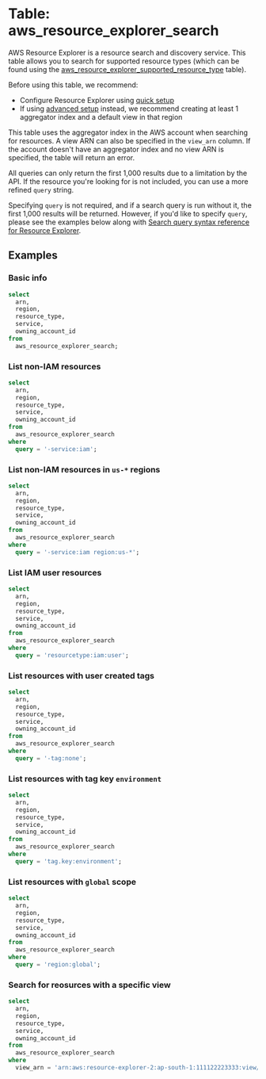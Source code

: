 # Table: aws_resource_explorer_search

AWS Resource Explorer is a resource search and discovery service. This table allows you to search for supported resource types (which can be found using the [aws_resource_explorer_supported_resource_type](https://hub.steampipe.io/plugins/turbot/aws/tables/aws_resource_explorer_supported_resource_type) table).

Before using this table, we recommend:
- Configure Resource Explorer using [quick setup](https://docs.aws.amazon.com/resource-explorer/latest/userguide/getting-started-setting-up.html#getting-started-setting-up-quick)
- If using [advanced setup](https://docs.aws.amazon.com/resource-explorer/latest/userguide/getting-started-setting-up.html#getting-started-setting-up-advanced) instead, we recommend creating at least 1 aggregator index and a default view in that region

This table uses the aggregator index in the AWS account when searching for resources. A view ARN can also be specified in the `view_arn` column. If the account doesn't have an aggregator index and no view ARN is specified, the table will return an error.

All queries can only return the first 1,000 results due to a limitation by the API. If the resource you're looking for is not included, you can use a more refined `query` string.

Specifying `query` is not required, and if a search query is run without it, the first 1,000 results will be returned. However, if you'd like to specify `query`, please see the examples below along with [Search query syntax reference for Resource Explorer](https://docs.aws.amazon.com/resource-explorer/latest/userguide/using-search-query-syntax.html).

## Examples

### Basic info

```sql
select
  arn,
  region,
  resource_type,
  service,
  owning_account_id
from
  aws_resource_explorer_search;
```

### List non-IAM resources

```sql
select
  arn,
  region,
  resource_type,
  service,
  owning_account_id
from
  aws_resource_explorer_search
where
  query = '-service:iam';
```

### List non-IAM resources in `us-*` regions

```sql
select
  arn,
  region,
  resource_type,
  service,
  owning_account_id
from
  aws_resource_explorer_search
where
  query = '-service:iam region:us-*';
```

### List IAM user resources

```sql
select
  arn,
  region,
  resource_type,
  service,
  owning_account_id
from
  aws_resource_explorer_search
where
  query = 'resourcetype:iam:user';
```

### List resources with user created tags

```sql
select
  arn,
  region,
  resource_type,
  service,
  owning_account_id
from
  aws_resource_explorer_search
where
  query = '-tag:none';
```

### List resources with tag key `environment`

```sql
select
  arn,
  region,
  resource_type,
  service,
  owning_account_id
from
  aws_resource_explorer_search
where
  query = 'tag.key:environment';
```

### List resources with `global` scope

```sql
select
  arn,
  region,
  resource_type,
  service,
  owning_account_id
from
  aws_resource_explorer_search
where
  query = 'region:global';
```

### Search for reosurces with a specific view

```sql
select
  arn,
  region,
  resource_type,
  service,
  owning_account_id
from
  aws_resource_explorer_search
where
  view_arn = 'arn:aws:resource-explorer-2:ap-south-1:111122223333:view/view1/7c9e9845-4736-409f-9c0f-673fe7ce3e46';
```
